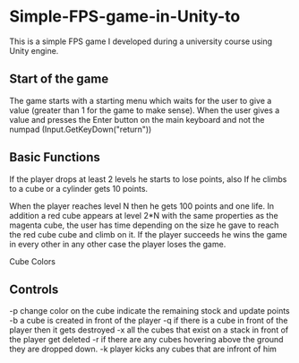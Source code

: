 # Simple-FPS-game-in-Unity-to
This is a simple FPS game I developed during a university course using Unity engine.


## Start of the game
The game starts with a starting menu which waits for the user to give a value (greater than 1 for the game to make sense). When the user gives a value and presses the Enter button on the main keyboard and not the numpad (Input.GetKeyDown("return"))  

## Basic Functions
If the player drops at least 2 levels he starts to lose points, also
If he climbs to a cube or a cylinder gets 10 points. 

When the player reaches level N then he gets 100 points and one life. In addition 
a red cube appears at level 2*N with the same properties as the magenta cube, 
the user has time depending on the size he gave to reach the red cube 
cube and climb on it. If the player succeeds he wins the game in every other 
in any other case the player loses the game.

Cube Colors

## Controls
-p change color on the cube indicate the remaining stock and update points
-b a cube is created in front of the player
-q if there is a cube in front of the player then it gets destroyed
-x all the cubes that exist on a stack in front of the player get deleted
-r if there are any cubes hovering above the ground they are dropped down.
-k player kicks any cubes that are infront of him
